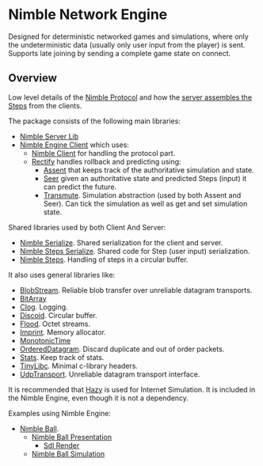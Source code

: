 # Nimble Network Engine

Designed for deterministic networked games and simulations, where only the undeterministic data (usually only user input from the player) is sent.
Supports late joining by sending a complete game state on connect.

## Overview

Low level details of the [Nimble Protocol](https://github.com/piot/nimble-serialize-c/blob/main/docs/index.adoc) and how the [server assembles the Steps](https://github.com/piot/nimble-server-lib/blob/main/docs/index.adoc) from the clients.

The package consists of the following main libraries:

* [Nimble Server Lib](https://github.com/piot/nimble-server-lib)
* [Nimble Engine Client](https://github.com/piot/nimble-engine-client)  which uses:
  * [Nimble Client](https://github.com/piot/nimble-client-c) for handling the protocol part.
  * [Rectify](https://github.com/piot/rectify-c) handles rollback and predicting using:
    * [Assent](https://github.com/piot/assent-c) that keeps track of the authoritative simulation and state.
    * [Seer](https://github.com/piot/seer-c) given an authoritative state and predicted Steps (input) it can predict the future.
    * [Transmute](https://github.com/piot/transmute-c). Simulation abstraction (used by both Assent and Seer). Can tick the simulation as well as get and set simulation state.

Shared libraries used by both Client And Server:

* [Nimble Serialize](https://github.com/piot/nimble-serialize-c). Shared serialization for the client and server.
* [Nimble Steps Serialize](https://github.com/piot/nimble-steps-serialize-c). Shared code for Step (user input) serialization.
* [Nimble Steps](https://github.com/piot/nimble-steps-c). Handling of steps in a circular buffer.

It also uses general libraries like:

* [BlobStream](https://github.com/piot/blob-stream). Reliable blob transfer over unreliable datagram transports.
* [BitArray](https://github.com/piot/bit-array)
* [Clog](https://github.com/piot/clog). Logging.
* [Discoid](https://github.com/piot/discoid-c). Circular buffer.
* [Flood](https://github.com/piot/flood-c). Octet streams.
* [Imprint](https://github.com/piot/imprint). Memory allocator.
* [MonotonicTime](https://github.com/piot/monotonic-time-c)
* [OrderedDatagram](https://github.com/piot/ordered-datagram-c). Discard duplicate and out of order packets.
* [Stats](https://github.com/piot/stats-c). Keep track of stats.
* [TinyLibc](https://github.com/piot/tiny-libc). Minimal c-library headers.
* [UdpTransport](https://github.com/piot/udp-transport). Unreliable datagram transport interface.

It is recommended that [Hazy](https://github.com/piot/hazy-c) is used for Internet Simulation. It is included in the Nimble Engine, even though it is not a dependency.

Examples using Nimble Engine:

* [Nimble Ball](https://github.com/piot/nimble-ball).
  * [Nimble Ball Presentation](https://github.com/piot/nimble-ball-presentation)
    * [Sdl Render](https://github.com/piot/sdl-render)
  * [Nimble Ball Simulation](https://github.com/piot/nimble-ball-simulation)
